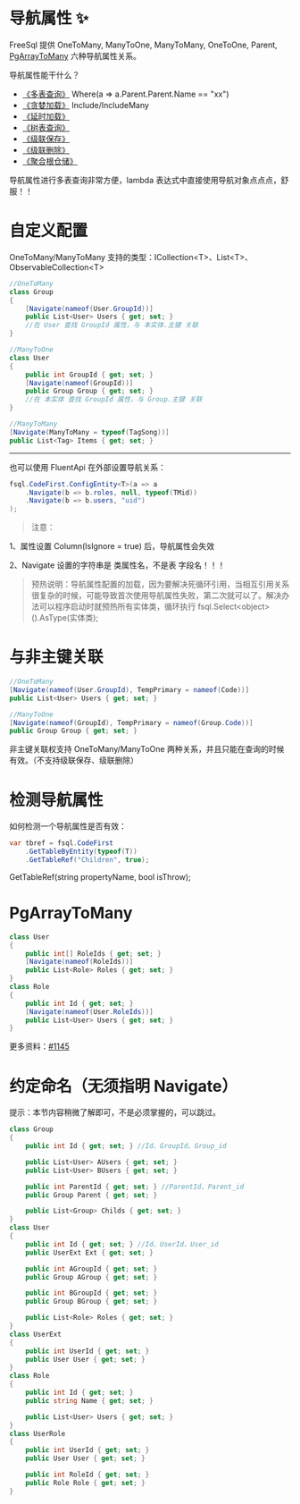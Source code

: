 # 导航属性 ✨

FreeSql 提供 OneToMany, ManyToOne, ManyToMany, OneToOne, Parent, [PgArrayToMany](https://www.cnblogs.com/FreeSql/p/16351417.html) 六种导航属性关系。

导航属性能干什么？

- [《多表查询》](select-multi-table.md) Where(a => a.Parent.Parent.Name == "xx")
- [《贪婪加载》](select-include.md) Include/IncludeMany
- [《延时加载》](select-lazy-loading.md)
- [《树表查询》](select-as-tree.md)
- [《级联保存》](cascade-saving.md)
- [《级联删除》](cascade-delete.md)
- [《聚合根仓储》](aggregateroot.md)

导航属性进行多表查询非常方便，lambda 表达式中直接使用导航对象点点点，舒服！！

# 自定义配置

OneToMany/ManyToMany 支持的类型：ICollection\<T\>、List\<T\>、ObservableCollection\<T\>

```csharp
//OneToMany
class Group
{
    [Navigate(nameof(User.GroupId))]
    public List<User> Users { get; set; }
    //在 User 查找 GroupId 属性，与 本实体.主键 关联
}

//ManyToOne
class User
{
    public int GroupId { get; set; }
    [Navigate(nameof(GroupId))]
    public Group Group { get; set; }
    //在 本实体 查找 GroupId 属性，与 Group.主键 关联
}

//ManyToMany
[Navigate(ManyToMany = typeof(TagSong))]
public List<Tag> Items { get; set; }
```

---

也可以使用 FluentApi 在外部设置导航关系：

```csharp
fsql.CodeFirst.ConfigEntity<T>(a => a
    .Navigate(b => b.roles, null, typeof(TMid))
    .Navigate(b => b.users, "uid")
);
```

> 注意：

1、属性设置 Column(IsIgnore = true) 后，导航属性会失效

2、Navigate 设置的字符串是 类属性名，不是表 字段名！！！

> 预热说明：导航属性配置的加载，因为要解决死循环引用，当相互引用关系很复杂的时候，可能导致首次使用导航属性失败，第二次就可以了。解决办法可以程序启动时就预热所有实体类，循环执行 fsql.Select\<object\>().AsType(实体类);

# 与非主键关联

```csharp
//OneToMany
[Navigate(nameof(User.GroupId), TempPrimary = nameof(Code))]
public List<User> Users { get; set; }

//ManyToOne
[Navigate(nameof(GroupId), TempPrimary = nameof(Group.Code))]
public Group Group { get; set; }
```

非主键关联权支持 OneToMany/ManyToOne 两种关系，并且只能在查询的时候有效。（不支持级联保存、级联删除）

# 检测导航属性

如何检测一个导航属性是否有效：

```csharp
var tbref = fsql.CodeFirst
    .GetTableByEntity(typeof(T))
    .GetTableRef("Children", true);
```

GetTableRef(string propertyName, bool isThrow);

# PgArrayToMany

```csharp
class User
{
    public int[] RoleIds { get; set; }
    [Navigate(nameof(RoleIds))]
    public List<Role> Roles { get; set; }
}
class Role
{
    public int Id { get; set; }
    [Navigate(nameof(User.RoleIds))]
    public List<User> Users { get; set; }
}
```

更多资料：[#1145](https://github.com/dotnetcore/FreeSql/issues/1145)

# 约定命名（无须指明 Navigate）

提示：本节内容稍微了解即可，不是必须掌握的，可以跳过。

```csharp
class Group
{
    public int Id { get; set; } //Id、GroupId、Group_id

    public List<User> AUsers { get; set; }
    public List<User> BUsers { get; set; }

    public int ParentId { get; set; } //ParentId、Parent_id
    public Group Parent { get; set; }

    public List<Group> Childs { get; set; }
}
class User
{
    public int Id { get; set; } //Id、UserId、User_id
    public UserExt Ext { get; set; }

    public int AGroupId { get; set; }
    public Group AGroup { get; set; }

    public int BGroupId { get; set; }
    public Group BGroup { get; set; }

    public List<Role> Roles { get; set; }
}
class UserExt
{
    public int UserId { get; set; }
    public User User { get; set; }
}
class Role
{
    public int Id { get; set; }
    public string Name { get; set; }

    public List<User> Users { get; set; }
}
class UserRole
{
    public int UserId { get; set; }
    public User User { get; set; }

    public int RoleId { get; set; }
    public Role Role { get; set; }
}
```
